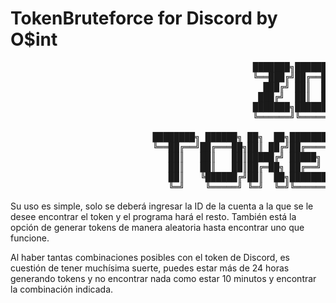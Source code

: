 # TokenBruteforce for Discord by O$int

<pre>
                                              ███████╗██████╗ ▄▄███▄▄·
                                              ╚══███╔╝██╔══██╗██╔════╝
                                                ███╔╝ ██║  ██║███████╗
                                               ███╔╝  ██║  ██║╚════██║
                                              ███████╗██████╔╝███████║
                                              ╚══════╝╚═════╝ ╚═▀▀▀══╝

                           ████████╗ ██████╗ ██╗  ██╗███████╗███╗   ██╗██████╗ ███████╗
                           ╚══██╔══╝██╔═══██╗██║ ██╔╝██╔════╝████╗  ██║██╔══██╗██╔════╝
                              ██║   ██║   ██║█████╔╝ █████╗  ██╔██╗ ██║██████╔╝█████╗
                              ██║   ██║   ██║██╔═██╗ ██╔══╝  ██║╚██╗██║██╔══██╗██╔══╝
                              ██║   ╚██████╔╝██║  ██╗███████╗██║ ╚████║██████╔╝██║
                              ╚═╝    ╚═════╝ ╚═╝  ╚═╝╚══════╝╚═╝  ╚═══╝╚═════╝ ╚═╝
</pre>
 
Su uso es simple, solo se deberá ingresar la ID de la cuenta a la que se le desee encontrar el token y el programa hará el resto. También está la opción de generar tokens de manera aleatoria hasta encontrar uno que funcione.

Al haber tantas combinaciones posibles con el token de Discord, es cuestión de tener muchísima suerte, puedes estar más de 24 horas generando tokens y no encontrar nada como estar 10 minutos y encontrar la combinación indicada.

